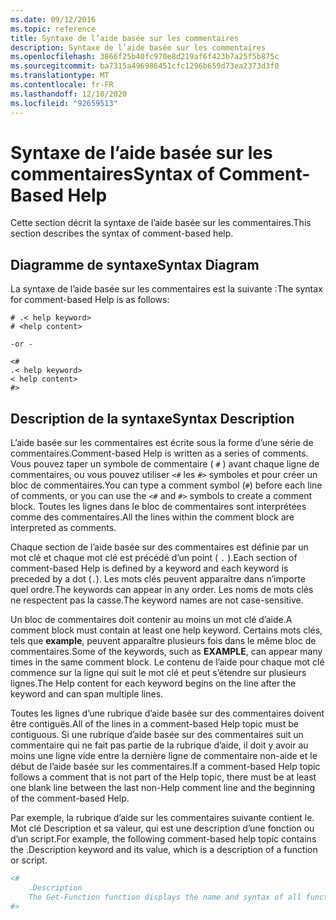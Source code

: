 ```yaml
---
ms.date: 09/12/2016
ms.topic: reference
title: Syntaxe de l’aide basée sur les commentaires
description: Syntaxe de l’aide basée sur les commentaires
ms.openlocfilehash: 3866f25b40fc970e8d219af6f423b7a25f5b875c
ms.sourcegitcommit: ba7315a496986451cfc1296b659d73ea2373d3f0
ms.translationtype: MT
ms.contentlocale: fr-FR
ms.lasthandoff: 12/10/2020
ms.locfileid: "92659513"
---
```

# <a name="syntax-of-comment-based-help"></a><span data-ttu-id="08505-103">Syntaxe de l’aide basée sur les commentaires</span><span class="sxs-lookup"><span data-stu-id="08505-103">Syntax of Comment-Based Help</span></span>

<span data-ttu-id="08505-104">Cette section décrit la syntaxe de l’aide basée sur les commentaires.</span><span class="sxs-lookup"><span data-stu-id="08505-104">This section describes the syntax of comment-based help.</span></span>

## <a name="syntax-diagram"></a><span data-ttu-id="08505-105">Diagramme de syntaxe</span><span class="sxs-lookup"><span data-stu-id="08505-105">Syntax Diagram</span></span>

 <span data-ttu-id="08505-106">La syntaxe de l’aide basée sur les commentaires est la suivante :</span><span class="sxs-lookup"><span data-stu-id="08505-106">The syntax for comment-based Help is as follows:</span></span>

```
# .< help keyword>
# <help content>

-or -

<#
.< help keyword>
< help content>
#>
```

## <a name="syntax-description"></a><span data-ttu-id="08505-107">Description de la syntaxe</span><span class="sxs-lookup"><span data-stu-id="08505-107">Syntax Description</span></span>

 <span data-ttu-id="08505-108">L’aide basée sur les commentaires est écrite sous la forme d’une série de commentaires.</span><span class="sxs-lookup"><span data-stu-id="08505-108">Comment-based Help is written as a series of comments.</span></span> <span data-ttu-id="08505-109">Vous pouvez taper un symbole de commentaire ( `#` ) avant chaque ligne de commentaires, ou vous pouvez utiliser `<#` les `#>` symboles et pour créer un bloc de commentaires.</span><span class="sxs-lookup"><span data-stu-id="08505-109">You can type a comment symbol (`#`) before each line of comments, or you can use the `<#` and `#>` symbols to create a comment block.</span></span> <span data-ttu-id="08505-110">Toutes les lignes dans le bloc de commentaires sont interprétées comme des commentaires.</span><span class="sxs-lookup"><span data-stu-id="08505-110">All the lines within the comment block are interpreted as comments.</span></span>

 <span data-ttu-id="08505-111">Chaque section de l’aide basée sur des commentaires est définie par un mot clé et chaque mot clé est précédé d’un point ( `.` ).</span><span class="sxs-lookup"><span data-stu-id="08505-111">Each section of comment-based Help is defined by a keyword and each keyword is preceded by a dot (`.`).</span></span> <span data-ttu-id="08505-112">Les mots clés peuvent apparaître dans n’importe quel ordre.</span><span class="sxs-lookup"><span data-stu-id="08505-112">The keywords can appear in any order.</span></span> <span data-ttu-id="08505-113">Les noms de mots clés ne respectent pas la casse.</span><span class="sxs-lookup"><span data-stu-id="08505-113">The keyword names are not case-sensitive.</span></span>

 <span data-ttu-id="08505-114">Un bloc de commentaires doit contenir au moins un mot clé d’aide.</span><span class="sxs-lookup"><span data-stu-id="08505-114">A comment block must contain at least one help keyword.</span></span> <span data-ttu-id="08505-115">Certains mots clés, tels que **example**, peuvent apparaître plusieurs fois dans le même bloc de commentaires.</span><span class="sxs-lookup"><span data-stu-id="08505-115">Some of the keywords, such as **EXAMPLE**, can appear many times in the same comment block.</span></span> <span data-ttu-id="08505-116">Le contenu de l’aide pour chaque mot clé commence sur la ligne qui suit le mot clé et peut s’étendre sur plusieurs lignes.</span><span class="sxs-lookup"><span data-stu-id="08505-116">The Help content for each keyword begins on the line after the keyword and can span multiple lines.</span></span>

 <span data-ttu-id="08505-117">Toutes les lignes d’une rubrique d’aide basée sur des commentaires doivent être contiguës.</span><span class="sxs-lookup"><span data-stu-id="08505-117">All of the lines in a comment-based Help topic must be contiguous.</span></span> <span data-ttu-id="08505-118">Si une rubrique d’aide basée sur des commentaires suit un commentaire qui ne fait pas partie de la rubrique d’aide, il doit y avoir au moins une ligne vide entre la dernière ligne de commentaire non-aide et le début de l’aide basée sur les commentaires.</span><span class="sxs-lookup"><span data-stu-id="08505-118">If a comment-based Help topic follows a comment that is not part of the Help topic, there must be at least one blank line between the last non-Help comment line and the beginning of the comment-based Help.</span></span>

 <span data-ttu-id="08505-119">Par exemple, la rubrique d’aide sur les commentaires suivante contient le. Mot clé Description et sa valeur, qui est une description d’une fonction ou d’un script.</span><span class="sxs-lookup"><span data-stu-id="08505-119">For example, the following comment-based help topic contains the .Description keyword and its value, which is a description of a function or script.</span></span>

```powershell
<#
    .Description
    The Get-Function function displays the name and syntax of all functions in the session.
#>
```
